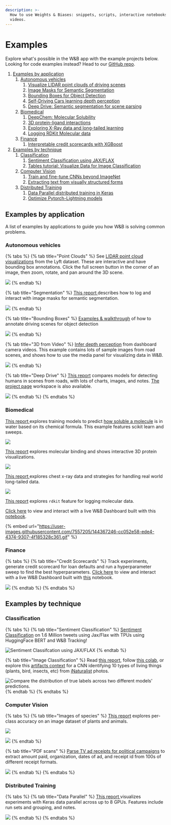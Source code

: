```yaml
---
description: >-
  How to use Weights & Biases: snippets, scripts, interactive notebooks, and
  videos.
---
```


# Examples

Explore what's possible in the W\&B app with the example projects below. Looking for code examples instead? Head to our [GitHub repo](https://github.com/wandb/examples).

1. [Examples by application](examples.md#examples-by-application)
   1. [Autonomous vehicles](examples.md#autonomous-vehicles)
      1. [Visualize LIDAR point clouds of driving scenes](https://wandb.ai/stacey/lyft/reports/LIDAR-Point-Clouds-of-Driving-Scenes--Vmlldzo2MzA5Mg)
      2. [Image Masks for Semantic Segmentation](https://wandb.ai/stacey/deep-drive/reports/Image-Masks-for-Semantic-Segmentation--Vmlldzo4MTUwMw)
      3. [Bounding Boxes for Object Detection](https://wandb.ai/stacey/yolo-drive/reports/Bounding-Boxes-for-Object-Detection--Vmlldzo4Nzg4MQ)
      4. [Self-Driving Cars learning depth perception](https://wandb.ai/stacey/sfmlearner/reports/Video-to-3D-Depth-Perception-for-Self-Driving-Cars--Vmlldzo2Nzg2Nw)
      5. [Deep Drive: Semantic segmentation for scene parsing](https://wandb.ai/stacey/deep-drive/reports/The-View-from-the-Driver-s-Seat--Vmlldzo1MTg5NQ)
   2. [Biomedical](examples.md#biomedical)
      1. [DeepChem: Molecular Solubility](https://wandb.ai/stacey/deepchem\_molsol/reports/DeepChem-Molecular-Solubility--VmlldzoxMjQxMjM)
      2. [3D protein-ligand interactions](https://wandb.ai/stacey/deepchem\_interact/reports/DeepChem-Molecular-Interaction--VmlldzoxMzMxNDE)
      3. [Exploring X-Ray data and long-tailed learning](https://wandb.ai/stacey/xray/reports/X-Ray-Illumination--Vmlldzo4MzA5MQ)
      4. [Logging RDKit Molecular data](https://wandb.ai/anmolmann/rdkit\_molecules/reports/Logging-RDKit-Molecular-Data--VmlldzoxMjk1MjQ1)
   3. [Finance](examples.md#finance)
      1. [Interpretable credit scorecards with XGBoost](https://colab.research.google.com/github/wandb/examples/blob/master/colabs/boosting/Credit\_Scorecards\_with\_XGBoost\_and\_W%26B.ipynb)
2. [Examples by technique](examples.md#examples-by-technique)
   1. [Classification](examples.md#classification)
      1. [Sentiment Classification using JAX/FLAX](https://www.kaggle.com/heyytanay/sentiment-clf-jax-flax-on-tpus-w-b/notebook)
      2. [Tables tutorial: Visualize Data for Image Classification](https://wandb.ai/stacey/mendeleev/reports/Tables-Tutorial-Visualize-Data-for-Image-Classification--VmlldzozNjE3NjA)
   2. [Computer Vision](examples.md#computer-vision)
      1. [Train and fine-tune CNNs beyond ImageNet](https://wandb.ai/stacey/curr\_learn/reports/Classify-the-Natural-World--Vmlldzo1MjY4Ng)
      2. [Extracting text from visually structured forms](https://wandb.ai/stacey/deepform\_v1/reports/DeepForm-Understand-Structured-Documents-at-Scale--VmlldzoyODQ3Njg)
   3. [Distributed Training](examples.md#distributed-training)
      1. [Data Parallel distributed training in Keras](https://wandb.ai/stacey/estuary/reports/Distributed-Training--Vmlldzo1MjEw)
      2. [Optimize Pytorch-Lightning models](https://www.pytorchlightning.ai/blog/use-pytorch-lightning-with-weights-biases)

## Examples by application

A list of examples by applications to guide you how W\&B is solving common problems.

### Autonomous vehicles

{% tabs %}
{% tab title="Point Clouds" %}
See [LIDAR point cloud visualizations](https://wandb.ai/stacey/lyft/reports/LIDAR-Point-Clouds-of-Driving-Scenes--Vmlldzo2MzA5Mg) from the Lyft dataset. These are interactive and have bounding box annotations. Click the full screen button in the corner of an image, then zoom, rotate, and pan around the 3D scene.

![](<.gitbook/assets/image (130).png>)
{% endtab %}

{% tab title="Segmentation" %}
[This report ](https://wandb.ai/stacey/deep-drive/reports/Image-Masks-for-Semantic-Segmentation--Vmlldzo4MTUwMw)describes how to log and interact with image masks for semantic segmentation.

![](<.gitbook/assets/image (112).png>)
{% endtab %}

{% tab title="Bounding Boxes" %}
[Examples & walkthrough](https://wandb.ai/stacey/yolo-drive/reports/Bounding-Boxes-for-Object-Detection--Vmlldzo4Nzg4MQ) of how to annotate driving scenes for object detection

![](<.gitbook/assets/image (131).png>)
{% endtab %}

{% tab title="3D from Video" %}
[Infer depth perception](https://wandb.ai/stacey/sfmlearner/reports/Video-to-3D-Depth-Perception-for-Self-Driving-Cars--Vmlldzo2Nzg2Nw) from dashboard camera videos. This example contains lots of sample images from road scenes, and shows how to use the media panel for visualizing data in W\&B.

![](<.gitbook/assets/image (111).png>)
{% endtab %}

{% tab title="Deep Drive" %}
[This report](https://wandb.ai/stacey/deep-drive/reports/The-View-from-the-Driver-s-Seat--Vmlldzo1MTg5NQ) compares models for detecting humans in scenes from roads, with lots of charts, images, and notes. [The project page](https://wandb.ai/demo-team/deep-drive?workspace=user-stacey) workspace is also available.

![](<.gitbook/assets/image (129).png>)
{% endtab %}
{% endtabs %}

### Biomedical

[This report ](https://wandb.ai/stacey/deepchem\_molsol/reports/DeepChem-Molecular-Solubility--VmlldzoxMjQxMjM)explores training models to predict [how soluble a molecule](https://wandb.ai/stacey/deepchem\_molsol/reports/DeepChem-Molecular-Solubility--VmlldzoxMjQxMjM) is in water based on its chemical formula. This example features scikit learn and sweeps.

![](<.gitbook/assets/image (121).png>)

[This report](https://wandb.ai/stacey/deepchem\_interact/reports/DeepChem-Molecular-Interaction--VmlldzoxMzMxNDE) explores molecular binding and shows interactive 3D protein visualizations.

![](<.gitbook/assets/image (122).png>)

[This report ](https://wandb.ai/stacey/xray/reports/X-Ray-Illumination--Vmlldzo4MzA5MQ)explores chest x-ray data and strategies for handling real world long-tailed data.

![](<.gitbook/assets/image (100).png>)

[This report](https://wandb.ai/anmolmann/rdkit\_molecules/reports/Logging-RDKit-Molecular-Data--VmlldzoxMjk1MjQ1) explores `rdkit` feature for logging molecular data.

[Click here](https://wandb.ai/anmolmann/rdkit\_molecules) to view and interact with a live W\&B Dashboard built with this [notebook](http://wandb.me/rdkit).

{% embed url="https://user-images.githubusercontent.com/7557205/144367246-cc052e58-ede4-4374-9307-4f185328c361.gif" %}

### Finance

{% tabs %}
{% tab title="Credit Scorecards" %}
Track experiments, generate credit scorecard for loan defaults and run a hyperparameter sweep to find the best hyperparameters. [Click here](https://wandb.ai/morgan/credit\_scorecard) to view and interact with a live W\&B Dashboard built with [this](http://wandb.me/xgboost) notebook.

![](<.gitbook/assets/image (165) (1) (1) (1).png>)
{% endtab %}
{% endtabs %}

## Examples by technique

### Classification

{% tabs %}
{% tab title="Sentiment Classification" %}
[Sentiment Classification](https://www.kaggle.com/heyytanay/sentiment-clf-jax-flax-on-tpus-w-b/notebook) on 1.6 Million tweets using Jax/Flax with TPUs using HuggingFace BERT and W\&B Tracking!

![Sentiment Classifcation using JAX/FLAX](<.gitbook/assets/image (165).png>)
{% endtab %}

{% tab title="Image Classification" %}
Read [this report](https://wandb.ai/stacey/mendeleev/reports/Visualize-Data-for-Image-Classification--VmlldzozNjE3NjA), follow [this colab](https://wandb.me/dsviz-nature-colab), or explore this [artifacts context](https://wandb.ai/stacey/mendeleev/artifacts/val\_epoch\_preds/val\_pred\_gawf9z8j/2dcee8fa22863317472b/files/val\_epoch\_res.table.json) for a CNN identifying 10 types of living things (plants, bird, insects, etc) from [iNaturalist](https://www.inaturalist.org/pages/developers) photos.

![Compare the distribution of true labels across two different models' predictions.](<.gitbook/assets/image (161).png>)
{% endtab %}
{% endtabs %}

### **Computer Vision**

{% tabs %}
{% tab title="Images of species" %}
[This report](https://wandb.ai/stacey/curr\_learn/reports/Classify-the-Natural-World--Vmlldzo1MjY4Ng) explores per-class accuracy on an image dataset of plants and animals.

![](<.gitbook/assets/image (80).png>)

![](<.gitbook/assets/image (85).png>)
{% endtab %}

{% tab title="PDF scans" %}
[Parse TV ad receipts for political campaigns](https://wandb.ai/stacey/deepform\_v1/reports/DeepForm-Understand-Structured-Documents-at-Scale--VmlldzoyODQ3Njg) to extract amount paid, organization, dates of ad, and receipt id from 100s of different receipt formats.

![](<.gitbook/assets/image (133).png>)
{% endtab %}
{% endtabs %}

### Distributed Training

{% tabs %}
{% tab title="Data Parallel" %}
[This report ](https://wandb.ai/stacey/estuary/reports/Distributed-Training--Vmlldzo1MjEw)visualizes experiments with Keras data parallel across up to 8 GPUs. Features include run sets and grouping, and notes.

![](<.gitbook/assets/image (88).png>)
{% endtab %}
{% endtabs %}
